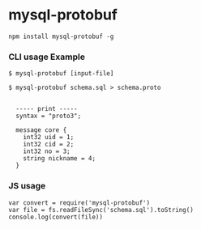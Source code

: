 # mysql-protobuf

```
npm install mysql-protobuf -g
```


### CLI usage Example

```
$ mysql-protobuf [input-file]

$ mysql-protobuf schema.sql > schema.proto


  ----- print -----
  syntax = "proto3";

  message core {
    int32 uid = 1;
    int32 cid = 2;
    int32 no = 3;
    string nickname = 4;
  }
```

### JS usage
```
var convert = require('mysql-protobuf')
var file = fs.readFileSync('schema.sql').toString()
console.log(convert(file))
```
